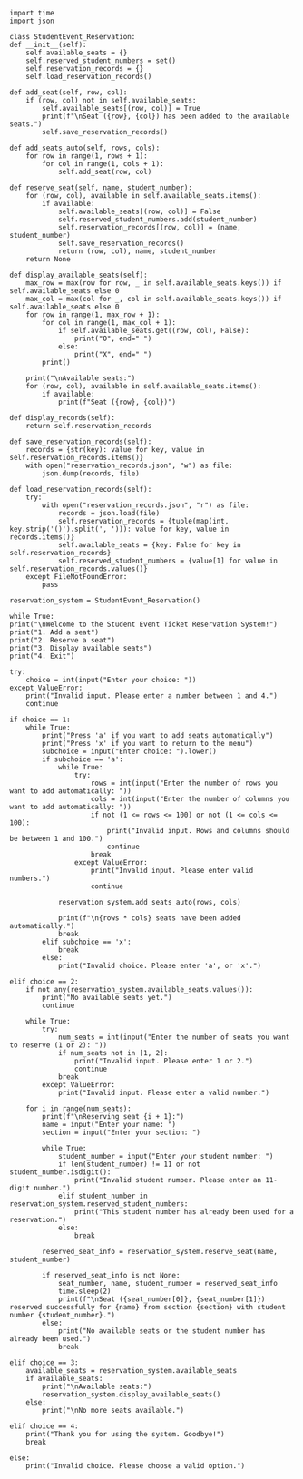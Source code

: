     import time
    import json

    class StudentEvent_Reservation:
    def __init__(self):
        self.available_seats = {}
        self.reserved_student_numbers = set()
        self.reservation_records = {}
        self.load_reservation_records()

    def add_seat(self, row, col):
        if (row, col) not in self.available_seats:
            self.available_seats[(row, col)] = True
            print(f"\nSeat ({row}, {col}) has been added to the available seats.")
            self.save_reservation_records()

    def add_seats_auto(self, rows, cols):
        for row in range(1, rows + 1):
            for col in range(1, cols + 1):
                self.add_seat(row, col)

    def reserve_seat(self, name, student_number):
        for (row, col), available in self.available_seats.items():
            if available:
                self.available_seats[(row, col)] = False
                self.reserved_student_numbers.add(student_number)
                self.reservation_records[(row, col)] = (name, student_number)
                self.save_reservation_records()
                return (row, col), name, student_number
        return None

    def display_available_seats(self):
        max_row = max(row for row, _ in self.available_seats.keys()) if self.available_seats else 0
        max_col = max(col for _, col in self.available_seats.keys()) if self.available_seats else 0
        for row in range(1, max_row + 1):
            for col in range(1, max_col + 1):
                if self.available_seats.get((row, col), False):
                    print("O", end=" ")
                else:
                    print("X", end=" ")
            print()

        print("\nAvailable seats:")
        for (row, col), available in self.available_seats.items():
            if available:
                print(f"Seat ({row}, {col})")

    def display_records(self):
        return self.reservation_records

    def save_reservation_records(self):
        records = {str(key): value for key, value in self.reservation_records.items()}
        with open("reservation_records.json", "w") as file:
            json.dump(records, file)

    def load_reservation_records(self):
        try:
            with open("reservation_records.json", "r") as file:
                records = json.load(file)
                self.reservation_records = {tuple(map(int, key.strip('()').split(', '))): value for key, value in records.items()}
                self.available_seats = {key: False for key in self.reservation_records}
                self.reserved_student_numbers = {value[1] for value in self.reservation_records.values()}
        except FileNotFoundError:
            pass

    reservation_system = StudentEvent_Reservation()

    while True:
    print("\nWelcome to the Student Event Ticket Reservation System!")
    print("1. Add a seat")
    print("2. Reserve a seat")
    print("3. Display available seats")
    print("4. Exit")

    try:
        choice = int(input("Enter your choice: "))
    except ValueError:
        print("Invalid input. Please enter a number between 1 and 4.")
        continue

    if choice == 1:
        while True:
            print("Press 'a' if you want to add seats automatically")
            print("Press 'x' if you want to return to the menu")
            subchoice = input("Enter choice: ").lower()
            if subchoice == 'a':
                while True:
                    try:
                        rows = int(input("Enter the number of rows you want to add automatically: "))
                        cols = int(input("Enter the number of columns you want to add automatically: "))
                        if not (1 <= rows <= 100) or not (1 <= cols <= 100):
                            print("Invalid input. Rows and columns should be between 1 and 100.")
                            continue
                        break
                    except ValueError:
                        print("Invalid input. Please enter valid numbers.")
                        continue

                reservation_system.add_seats_auto(rows, cols)

                print(f"\n{rows * cols} seats have been added automatically.")
                break
            elif subchoice == 'x':
                break
            else:
                print("Invalid choice. Please enter 'a', or 'x'.")

    elif choice == 2:
        if not any(reservation_system.available_seats.values()):
            print("No available seats yet.")
            continue

        while True:
            try:
                num_seats = int(input("Enter the number of seats you want to reserve (1 or 2): "))
                if num_seats not in [1, 2]:
                    print("Invalid input. Please enter 1 or 2.")
                    continue
                break
            except ValueError:
                print("Invalid input. Please enter a valid number.")

        for i in range(num_seats):
            print(f"\nReserving seat {i + 1}:")
            name = input("Enter your name: ")
            section = input("Enter your section: ")

            while True:
                student_number = input("Enter your student number: ")
                if len(student_number) != 11 or not student_number.isdigit():
                    print("Invalid student number. Please enter an 11-digit number.")
                elif student_number in reservation_system.reserved_student_numbers:
                    print("This student number has already been used for a reservation.")
                else:
                    break

            reserved_seat_info = reservation_system.reserve_seat(name, student_number)

            if reserved_seat_info is not None:
                seat_number, name, student_number = reserved_seat_info
                time.sleep(2)
                print(f"\nSeat ({seat_number[0]}, {seat_number[1]}) reserved successfully for {name} from section {section} with student number {student_number}.")
            else:
                print("No available seats or the student number has already been used.")
                break

    elif choice == 3:
        available_seats = reservation_system.available_seats
        if available_seats:
            print("\nAvailable seats:")
            reservation_system.display_available_seats()
        else:
            print("\nNo more seats available.")

    elif choice == 4:
        print("Thank you for using the system. Goodbye!")
        break

    else:
        print("Invalid choice. Please choose a valid option.")
